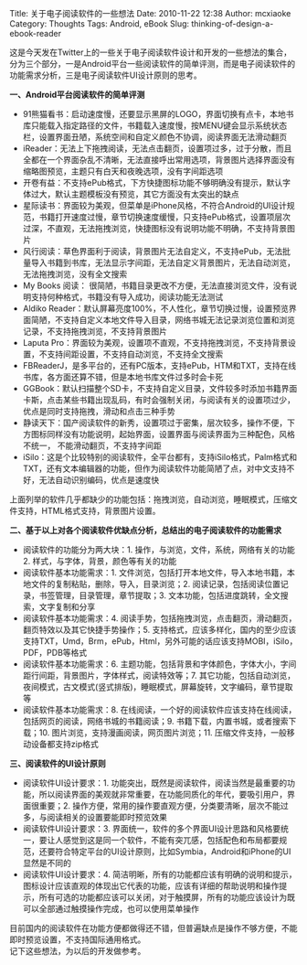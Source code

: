 Title: 关于电子阅读软件的一些想法
Date: 2010-11-22 12:38
Author: mcxiaoke
Category: Thoughts
Tags: Android, eBook
Slug: thinking-of-design-a-ebook-reader

这是今天发在Twitter上的一些关于电子阅读软件设计和开发的一些想法的集合，分为三个部分，一是Android平台一些阅读软件的简单评测，而是电子阅读软件的功能需求分析，三是电子阅读软件UI设计原则的思考。

**一、Android平台阅读软件的简单评测**

-   91熊猫看书：启动速度慢，还要显示黑屏的LOGO，界面切换有点卡，本地书库只能载入指定路径的文件，书籍载入速度慢，按MENU键会显示系统状态栏，设置界面丑陋，系统空间和自定义颜色不协调，阅读界面无法滑动翻页
-   iReader：无法上下拖拽阅读，无法点击翻页，设置项过多，过于分散，而且全都在一个界面杂乱不清晰，无法直接呼出常用选项，背景图片选择界面没有缩略图预览，主题只有白天和夜晚选项，没有字间距选项
-   开卷有益：不支持ePub格式，下方快捷图标功能不够明确没有提示，默认字体过大，默认主题模板没有预览，其它方面没有太突出的缺点
-   星际读书：界面较为美观，但菜单是iPhone风格，不符合Android的UI设计规范，书籍打开速度过慢，章节切换速度缓慢，只支持ePub格式，设置项层次过深，不直观，无法拖拽浏览，快捷图标没有说明功能不明确，不支持背景图片
-   风行阅读：草色界面利于阅读，背景图片无法自定义，不支持ePub，无法批量导入书籍到书库，无法显示字间距，无法自定义背景图片，无法自动浏览，无法拖拽浏览，没有全文搜索
-   My Books 阅读：
    很简陋，书籍目录更改不方便，无法直接浏览文件，没有说明支持何种格式，书籍没有导入成功，阅读功能无法测试
-   Aldiko
    Reader：默认屏幕亮度100%，不人性化，章节切换过慢，设置预览界面简陋，不支持自定义本地文件导入目录，网络书城无法记录浏览位置和浏览记录，不支持拖拽浏览，不支持背景图片
-   Laputa
    Pro：界面较为美观，设置项不直观，不支持拖拽浏览，不支持背景设置，不支持间距设置，不支持自动浏览，不支持全文搜索
-   FBReaderJ，是多平台的，还有PC版本，支持ePub，HTM和TXT，支持在线书库，各方面还算不错，但是本地书库文件过多时会卡死
-   GGBook：默认扫描整个SD卡，不支持自定义目录，文件较多时添加书籍界面卡斯，点击某些书籍出现乱码，有时会强制关闭，与阅读有关的设置项过少，优点是同时支持拖拽，滑动和点击三种手势
-   静读天下：国产阅读软件的新秀，设置项过于密集，层次较多，操作不便，下方图标同样没有功能说明，起始界面，设置界面与阅读界面为三种配色，风格不统一，
    不能滑动翻页，不支持字间距
-   iSilo：这是个比较特别的阅读软件，全平台都有，支持iSilo格式，Palm格式和TXT，还有文本编辑器的功能，但作为阅读软件功能简陋了点，对中文支持不好，无法自动识别编码，优点是速度快

上面列举的软件几乎都缺少的功能包括：拖拽浏览，自动浏览，睡眠模式，压缩文件支持，HTML格式支持，背景图片设置。

**二、基于以上对各个阅读软件优缺点分析，总结出的电子阅读软件的功能需求**

-   阅读软件的功能分为两大块：1.
    操作，与浏览，文件，系统，网络有关的功能 2.
    样式，与字体，背景，颜色等有关的功能
-   阅读软件基本功能需求：1.
    文件浏览，包括打开本地文件，导入本地书籍，本地文件的复制粘贴，删除，导入，目录浏览；2.
    阅读记录，包括阅读位置记录，书签管理，目录管理，章节提取；3.
    文本功能，包括进度跳转，全文搜索，文字复制和分享
-   阅读软件基本功能需求：4.
    阅读手势，包括拖拽浏览，点击翻页，滑动翻页，翻页特效以及其它快捷手势操作；5.
    支持格式，应该多样化，国内的至少应该支持TXT，Umd，Brm，ePub，Html，另外可能的话应该支持MOBI，iSilo，PDF，PDB等格式
-   阅读软件基本功能需求：6.
    主题功能，包括背景和字体颜色，字体大小，字间距行间距，背景图片，字体样式，阅读特效等；7.
    其它功能，包括自动浏览，夜间模式，古文模式(竖式排版)，睡眠模式，屏幕旋转，文字编码，章节提取等
-   阅读软件基本功能需求：8.
    在线阅读，一个好的阅读软件应该支持在线阅读，包括网页的阅读，网络书城的书籍阅读；9.
    书籍下载，内置书城，或者搜索下载；10.
    图片浏览，支持漫画阅读，网页图片浏览；11.
    压缩文件支持，一般移动设备都支持zip格式

**三、阅读软件的UI设计原则**

-   阅读软件UI设计要求：1.
    功能突出，既然是阅读软件，阅读当然是最重要的功能，所以阅读界面的美观就非常重要，在功能同质化的年代，要吸引用户，界面很重要；2.
    操作方便，常用的操作要直观方便，分类要清晰，层次不能过多，与阅读相关的设置要能即时预览效果
-   阅读软件UI设计要求：3.
    界面统一，软件的多个界面UI设计思路和风格要统一，要让人感觉到这是同一个软件，不能有突兀感，包括配色和布局都要规范，还要符合特定平台的UI设计原则，比如Symbia，Android和iPhone的UI显然是不同的
-   阅读软件UI设计要求：4.
    简洁明晰，所有的功能都应该有明确的说明和提示，图标设计应该直观的体现出它代表的功能，应该有详细的帮助说明和操作提示，所有可选的功能都应该可以关闭，对于触摸屏，所有的功能应该设计为既可以全部通过触摸操作完成，也可以使用菜单操作

目前国内的阅读软件在功能方便都做得还不错，但普遍缺点是操作不够方便，不能即时预览设置，不支持国际通用格式。  
记下这些想法，为以后的开发做参考。

